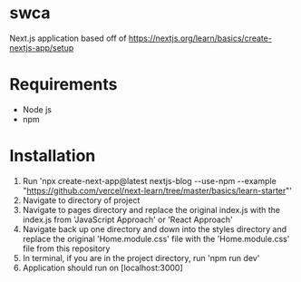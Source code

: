 # swca
Next.js application based off of https://nextjs.org/learn/basics/create-nextjs-app/setup

# Requirements
- Node js
- npm

# Installation
1. Run 'npx create-next-app@latest nextjs-blog --use-npm --example "https://github.com/vercel/next-learn/tree/master/basics/learn-starter"'
2. Navigate to directory of project
3. Navigate to pages directory and replace the original index.js with the index.js from 'JavaScript Approach' or 'React Approach'
4. Navigate back up one directory and down into the styles directory and replace the original 'Home.module.css' file with the 'Home.module.css' file from this repository
5. In terminal, if you are in the project directory, run 'npm run dev'
6. Application should run on [localhost:3000]

